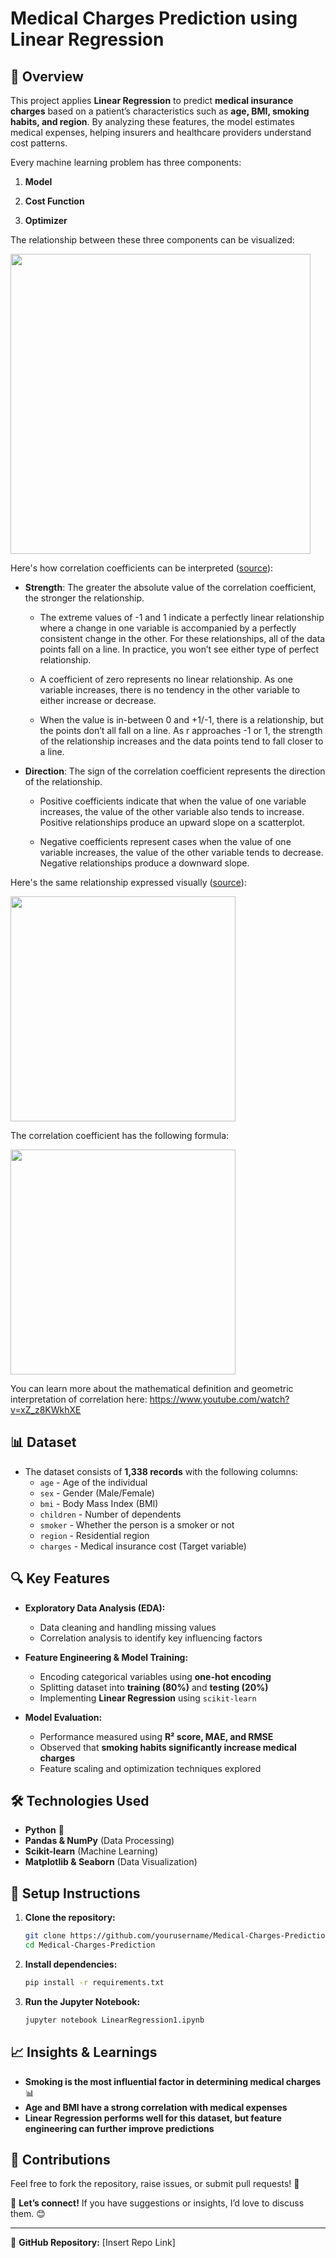 # Medical Charges Prediction using Linear Regression

## 📌 Overview
This project applies **Linear Regression** to predict **medical insurance charges** based on a patient’s characteristics such as **age, BMI, smoking habits, and region**. By analyzing these features, the model estimates medical expenses, helping insurers and healthcare providers understand cost patterns.


Every machine learning problem has three components:

1. **Model**

2. **Cost Function**

3. **Optimizer**

The relationship between these three components can be visualized:

<img src="https://i.imgur.com/oiGQFJ9.png" width="480">

Here's how correlation coefficients can be interpreted ([source](https://statisticsbyjim.com/basics/correlations)):

* **Strength**: The greater the absolute value of the correlation coefficient, the stronger the relationship.

    * The extreme values of -1 and 1 indicate a perfectly linear relationship where a change in one variable is accompanied by a perfectly consistent change in the other. For these relationships, all of the data points fall on a line. In practice, you won’t see either type of perfect relationship.

    * A coefficient of zero represents no linear relationship. As one variable increases, there is no tendency in the other variable to either increase or decrease.
    
    * When the value is in-between 0 and +1/-1, there is a relationship, but the points don’t all fall on a line. As r approaches -1 or 1, the strength of the relationship increases and the data points tend to fall closer to a line.


* **Direction**: The sign of the correlation coefficient represents the direction of the relationship.

    * Positive coefficients indicate that when the value of one variable increases, the value of the other variable also tends to increase. Positive relationships produce an upward slope on a scatterplot.
    
    * Negative coefficients represent cases when the value of one variable increases, the value of the other variable tends to decrease. Negative relationships produce a downward slope.

Here's the same relationship expressed visually ([source](https://www.cuemath.com/data/how-to-calculate-correlation-coefficient/)):

<img src="https://i.imgur.com/3XUpDlw.png" width="360">

The correlation coefficient has the following formula:

<img src="https://i.imgur.com/unapugP.png" width="360">

You can learn more about the mathematical definition and geometric interpretation of correlation here: https://www.youtube.com/watch?v=xZ_z8KWkhXE

## 📊 Dataset
- The dataset consists of **1,338 records** with the following columns:
  - `age` - Age of the individual
  - `sex` - Gender (Male/Female)
  - `bmi` - Body Mass Index (BMI)
  - `children` - Number of dependents
  - `smoker` - Whether the person is a smoker or not
  - `region` - Residential region
  - `charges` - Medical insurance cost (Target variable)

## 🔍 Key Features
- **Exploratory Data Analysis (EDA):**
  - Data cleaning and handling missing values
  - Correlation analysis to identify key influencing factors
  
- **Feature Engineering & Model Training:**
  - Encoding categorical variables using **one-hot encoding**
  - Splitting dataset into **training (80%)** and **testing (20%)**
  - Implementing **Linear Regression** using `scikit-learn`
  
- **Model Evaluation:**
  - Performance measured using **R² score, MAE, and RMSE**
  - Observed that **smoking habits significantly increase medical charges**
  - Feature scaling and optimization techniques explored

## 🛠 Technologies Used
- **Python** 🐍
- **Pandas & NumPy** (Data Processing)
- **Scikit-learn** (Machine Learning)
- **Matplotlib & Seaborn** (Data Visualization)

## 🚀 Setup Instructions
1. **Clone the repository:**
   ```bash
   git clone https://github.com/yourusername/Medical-Charges-Prediction.git
   cd Medical-Charges-Prediction
   ```
2. **Install dependencies:**
   ```bash
   pip install -r requirements.txt
   ```
3. **Run the Jupyter Notebook:**
   ```bash
   jupyter notebook LinearRegression1.ipynb
   ```

## 📈 Insights & Learnings
- **Smoking is the most influential factor in determining medical charges** 📊
- **Age and BMI have a strong correlation with medical expenses**
- **Linear Regression performs well for this dataset, but feature engineering can further improve predictions**

## 🤝 Contributions
Feel free to fork the repository, raise issues, or submit pull requests! 🚀

📢 **Let’s connect!** If you have suggestions or insights, I’d love to discuss them. 😊

---

🔗 **GitHub Repository:** [Insert Repo Link]

